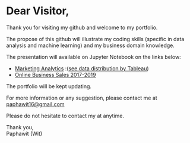 # Dear Visitor,

Thank you for visiting my github and welcome to my portfolio.

The propose of this github will illustrate my coding skills (specific in data analysis and machine learning) and my business domain knowledge.

The presentation will available on Jupyter Notebook on the links below:
- [Marketing Analytics](https://github.com/Paphawit/Projects/blob/master/Marketing%20Analytics/marketing-analytics-paphawit.ipynb) :([see data distribution by Tableau](https://public.tableau.com/views/MarketingAnalytics-Paphawit/Demographic?:language=en-US&publish=yes&:display_count=n&:origin=viz_share_link))
- [Online Business Sales 2017-2019](https://github.com/Paphawit/Projects/blob/master/Online%20Business%20Sales%202017-2019/online-business-sales-2017-2019-paphawit.ipynb)

The portfolio will be kept updating.

For more information or any suggestion, please contact me at paphawit16@gmail.com

Please do not hesitate to contact my at anytime.

Thank you, <br>
Paphawit (Wit)